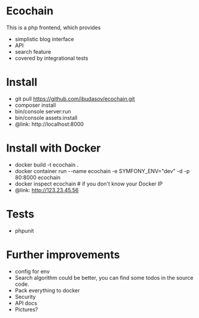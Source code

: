 # Ecochain

This is a php frontend, which provides 

- simplistic blog interface
- API 
- search feature
- covered by integrational tests

# Install

- git pull https://github.com/ibudasov/ecochain.git
- composer install
- bin/console server:run
- bin/console assets:install
- @link: http://localhost:8000

# Install with Docker

- docker build -t ecochain .
- docker container run --name ecochain -e SYMFONY_ENV="dev" -d -p 80:8000 ecochain
- docker inspect ecochain # if you don't know your Docker IP
- @link: http://123.23.45.56

# Tests

- phpunit

# Further improvements

- config for env
- Search algorithm could be better, you can find some todos in the source code.
- Pack everything to docker
- Security
- API docs
- Pictures?

